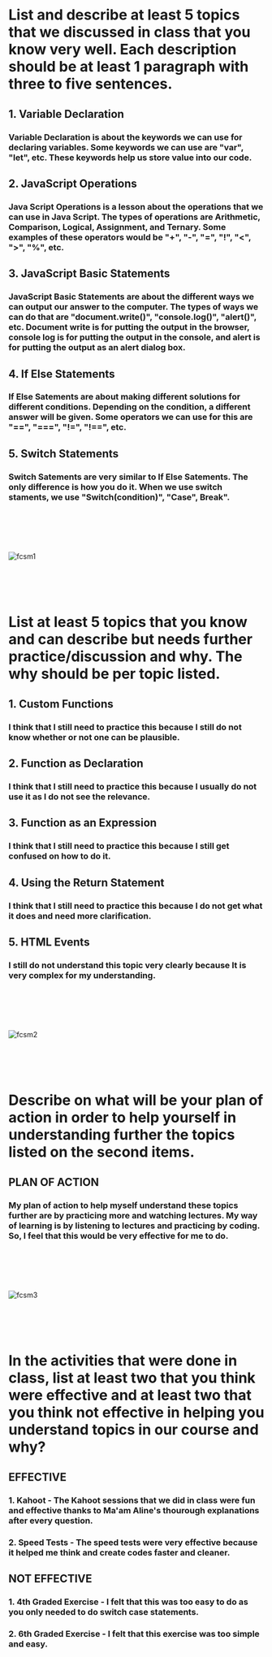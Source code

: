 # **List and describe at least 5 topics that we discussed in class that you know very well. Each description should be at least 1 paragraph with three to five sentences.**
## 1. Variable Declaration
### Variable Declaration is about the keywords we can use for declaring variables. Some keywords we can use are "var", "let", etc. These keywords help us store value into our code.
## 2. JavaScript Operations
### Java Script Operations is a lesson about the operations that we can use in Java Script. The types of operations are Arithmetic, Comparison, Logical, Assignment, and Ternary. Some examples of these operators would be "+", "-", "=", "!", "<", ">", "%", etc.
## 3. JavaScript Basic Statements
### JavaScript Basic Statements are about the different ways we can output our answer to the computer. The types of ways we can do that are "document.write()", "console.log()", "alert()", etc. Document write is for putting the output in the browser, console log is for putting the output in the console, and alert is for putting the output as an alert dialog box.
## 4. If Else Statements
### If Else Satements are about making different solutions for different conditions. Depending on the condition, a different answer will be given. Some operators we can use for this are "==", "===", "!=", "!==", etc.
## 5. Switch Statements
### Switch Satements are very similar to If Else Satements. The only difference is how you do it.  When we use switch staments, we use "Switch(condition)", "Case", Break".

<br />
<br />
<br />
<br />

![fcsm1](https://imgix.ranker.com/user_node_img/50100/1001983269/original/every-time-photo-u1?w=650&q=50&fm=pjpg&fit=crop&crop=faces)

<br />
<br />
<br />


# **List at least 5 topics that you know and can describe but needs further practice/discussion and why.  The why should be per topic listed.**
## 1. Custom Functions
### I think that I still need to practice this because I still do not know whether or not one can be plausible.
## 2. Function as Declaration
### I think that I still need to practice this because I usually do not use it as I do not see the relevance.
## 3. Function as an Expression
### I think that I still need to practice this because I still get confused on how to do it.
## 4. Using the Return Statement
### I think that I still need to practice this because I do not get what it does and need more clarification.
## 5. HTML Events
### I still do not understand this topic very clearly because It is very complex for my understanding.

<br />
<br />
<br />
<br />

![fcsm2](https://tse4.mm.bing.net/th/id/OIP.Ql3MT901sVqwKsFTsOOr_AAAAA?w=474&h=348&rs=1&pid=ImgDetMain&o=7&rm=3)

<br />
<br />
<br />



# **Describe on what will be your plan of action in order to help yourself in understanding further the topics listed on the second items.**
## PLAN OF ACTION
### My plan of action to help myself understand these topics further are by practicing more and watching lectures. My way of learning is by listening to lectures and practicing by coding. So, I feel that this would be very effective for me to do.

<br />
<br />
<br />
<br />

![fcsm3](https://i.chzbgr.com/original/18110469/hBFC521EB/a-compilation-of-programming-and-computer-science-themed-memes)

<br />
<br />
<br />




# **In the activities that were done in class, list at least two that you think were effective and at least two that you think not effective in helping you understand topics in our course and why?**
## EFFECTIVE
### 1. Kahoot - The Kahoot sessions that we did in class were fun and effective thanks to Ma'am Aline's thourough explanations after every question.
### 2. Speed Tests - The speed tests were very effective because it helped me think and create codes faster and cleaner.
## NOT EFFECTIVE
### 1. 4th Graded Exercise - I felt that this was too easy to do as you only needed to do switch case statements.
### 2. 6th Graded Exercise - I felt that this exercise was too simple and easy.



